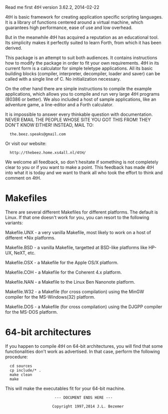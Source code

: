 Read me first                  4tH version 3.62.2, 2014-02-22


4tH is basic framework for creating application specific scripting
languages. It is a library of functions centered around a virtual
machine, which guarantees high performance, ease of use and low overhead.

But in the meanwhile 4tH has acquired a reputation as an educational
tool. Its simplicity makes it perfectly suited to learn Forth, from which
it has been derived.

This package is an attempt to suit both audiences. It contains
instructions how to modify the package in order to fit your own
requirements. 4tH in its current form is a calculator for simple teletype
applications. All its basic building blocks (compiler, interpreter,
decompiler, loader and saver) can be called with a single line of C. No
initialization necessary.

On the other hand there are simple instructions to compile the example
applications, which allows you to compile and run very large 4tH programs
(80386 or better). We also included a host of sample applications, like
an adventure game, a line-editor and a Forth calculator.

It is impossible to answer every thinkable question with documentation.
NEVER EMAIL THE PEOPLE WHOSE SITE YOU GOT THIS FROM! THEY DON'T KNOW
EITHER! INSTEAD, MAIL TO:

      the.beez.speaks@gmail.com

Or visit our website:

      http://thebeez.home.xs4all.nl/4tH/

We welcome all feedback, so don't hesitate if something is not completely
clear to you or if you want to make a point. This feedback has made 4tH
into what it is today and we want to thank all who took the effort to
think and comment on 4tH.

Makefiles
=========
There are several different Makefiles for different platforms. The default is
Linux. If that one doesn't work for you, you can resort to the following
variants:

Makefile.UNX - a very vanilla Makefile, most likely to work on a host of
               different *Nix platforms.

Makefile.BSD - a vanilla Makefile, targetted at BSD-like platforms like HP-UX,
               NeXT, etc.

Makefile.OSX - a Makefile for the Apple OS/X platform.

Makefile.COH - a Makefile for the Coherent 4.x platform.

Makefile.NAN - a Makefile to the Linux Ben Nanonote platform.

Makefile.W32 - a Makefile (for cross compilation) using the MinGW compiler for
               the MS-Windows(32) platform.

Makefile.DOS - a Makefile (for cross compilation) using the DJGPP compiler for
               the MS-DOS platform.

64-bit architectures
====================
If you happen to compile 4tH on 64-bit architectures, you will find that some
functionalities don't work as advertised. In that case, perform the following
procedure:

      cd sources
      cp include/* .
      make clean
      make

This will make the executables fit for your 64-bit machine.

                          --- DOCUMENT ENDS HERE ---

                         Copyright 1997,2014 J.L. Bezemer
